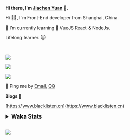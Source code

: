 <!-- <img align="right" src="https://github-readme-stats.vercel.app/api/top-langs/?username=blacklisten&layout=compact" /> -->

**Hi there, I'm [Jiachen.Yuan](https://www.blacklisten.cn) 👋.**

Hi 🙋‍♂️, I'm Front-End developer from Shanghai, China.

🌱 I’m currently learning 🥀 VueJS  React & NodeJs.

Lifelong learner. 😻

<br />

<img src="https://github-readme-stats.vercel.app/api/top-langs/?username=aaditkamat&layout=compact" /><br />

<img src="https://github-readme-stats.vercel.app/api?username=blacklisten&count_private=true&show_icons=true" /><br />

<img src="https://github-readme-stats.vercel.app/api/wakatime?username=blacklisten&layout=compact" /><br />



💬 Ping me by [Email](mailto:black_listen@163.com), [QQ](http://wpa.qq.com/msgrd?v=3&uin=756319278&site=%E5%9C%A8%E7%BA%BF%E5%AE%A2%E6%9C%8D&menu=yes)

<!-- I am Into , 🙏 -->

<!-- Javascript, Web Development, H5, MicroProgram, NodeJs, Electron... 😼 -->

<!--[![Top Langs](https://github-readme-stats.vercel.app/api/top-langs/?username=blacklisten&layout=compact)](https://github.com/anuraghazra/github-readme-stats)-->

<!--![ReadMe Card](https://github-readme-stats.vercel.app/api?username=blacklisten&show_icons=true&theme=radical)-->

**Blogs 🌱**

[https://www.blacklisten.cn](https://www.blacklisten.cn)

<details>
 <summary style="font-size:1.25em"><strong>Waka Stats </strong></summary><br>
<!--START_SECTION:waka-->
![Code Time](http://img.shields.io/badge/Code%20Time-0-blue)

![Profile Views](http://img.shields.io/badge/Profile%20Views-0-blue)

**🐱 My GitHub Data** 

> 🏆 3 Contributions in the Year 2022
 > 
> 📦 258.4 kB Used in GitHub's Storage 
 > 
> 💼 Opted to Hire
 > 
> 📜 48 Public Repositories 
 > 
> 🔑 4 Private Repositories  
 > 
**I'm an Early 🐤** 

```text
🌞 Morning    15 commits     ██░░░░░░░░░░░░░░░░░░░░░░░   8.47% 
🌆 Daytime    105 commits    ██████████████░░░░░░░░░░░   59.32% 
🌃 Evening    57 commits     ████████░░░░░░░░░░░░░░░░░   32.2% 
🌙 Night      0 commits      ░░░░░░░░░░░░░░░░░░░░░░░░░   0.0%

```
📅 **I'm Most Productive on Thursday** 

```text
Monday       32 commits     ████░░░░░░░░░░░░░░░░░░░░░   18.08% 
Tuesday      21 commits     ███░░░░░░░░░░░░░░░░░░░░░░   11.86% 
Wednesday    34 commits     ████░░░░░░░░░░░░░░░░░░░░░   19.21% 
Thursday     47 commits     ██████░░░░░░░░░░░░░░░░░░░   26.55% 
Friday       39 commits     █████░░░░░░░░░░░░░░░░░░░░   22.03% 
Saturday     3 commits      ░░░░░░░░░░░░░░░░░░░░░░░░░   1.69% 
Sunday       1 commits      ░░░░░░░░░░░░░░░░░░░░░░░░░   0.56%

```


📊 **This Week I Spent My Time On** 

```text
⌚︎ Time Zone: Asia/Shanghai

💬 Programming Languages: 
TypeScript               7 hrs 50 mins       ███████████████████████░░   93.49% 
JSON                     23 mins             █░░░░░░░░░░░░░░░░░░░░░░░░   4.66% 
SCSS                     4 mins              ░░░░░░░░░░░░░░░░░░░░░░░░░   0.98% 
LESS                     3 mins              ░░░░░░░░░░░░░░░░░░░░░░░░░   0.77% 
JavaScript               0 secs              ░░░░░░░░░░░░░░░░░░░░░░░░░   0.06%

🔥 Editors: 
VS Code                  8 hrs 23 mins       █████████████████████████   100.0%

🐱‍💻 Projects: 
AppBosPlatformH5         6 hrs               ██████████████████░░░░░░░   71.53% 
AppBosSummaryH5          2 hrs 5 mins        ██████░░░░░░░░░░░░░░░░░░░   24.88% 
AppAgentAdminMetaWeb     11 mins             ░░░░░░░░░░░░░░░░░░░░░░░░░   2.35% 
AppRomeMetaWeb           6 mins              ░░░░░░░░░░░░░░░░░░░░░░░░░   1.22% 
juejin-auto-checkin      0 secs              ░░░░░░░░░░░░░░░░░░░░░░░░░   0.02%

💻 Operating System: 
Mac                      8 hrs 23 mins       █████████████████████████   100.0%

```

**I Mostly Code in JavaScript** 

```text
JavaScript               19 repos            ███████████░░░░░░░░░░░░░░   44.19% 
Vue                      11 repos            ██████░░░░░░░░░░░░░░░░░░░   25.58% 
TypeScript               6 repos             ███░░░░░░░░░░░░░░░░░░░░░░   13.95% 
HTML                     4 repos             ██░░░░░░░░░░░░░░░░░░░░░░░   9.3% 
CSS                      1 repo              ░░░░░░░░░░░░░░░░░░░░░░░░░   2.33%

```


**Timeline**

![Chart not found](https://raw.githubusercontent.com/blacklisten/blacklisten/master/charts/bar_graph.png) 


 Last Updated on 10/05/2022 18:50:47 UTC
<!--END_SECTION:waka-->
</details>

<br />

<!--
**blacklisten/blacklisten** is a ✨ _special_ ✨ repository because its `README.md` (this file) appears on your GitHub profile.

Here are some ideas to get you started:

- 🔭 I’m currently working on ...
- 🌱 I’m currently learning ...
- 👯 I’m looking to collaborate on ...
- 🤔 I’m looking for help with ...
- 💬 Ask me about ...
- 📫 How to reach me: ...
- 😄 Pronouns: ...
- ⚡ Fun fact: ...
-->

![](http://profile-counter.glitch.me/blacklisten/count.svg)
